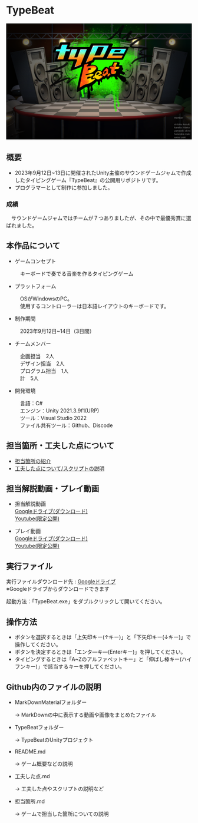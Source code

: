 # TypeBeat
![TitleImage](MarkDownMaterial/startpage01.png)

## 概要
- 2023年9月12日~13日に開催されたUnity主催のサウンドゲームジャムで作成したタイピングゲーム『TypeBeat』の公開用リポジトリです。
- プログラマーとして制作に参加しました。

### 成績
　サウンドゲームジャムではチームが７つありましたが、その中で最優秀賞に選ばれました。

## 本作品について
- ゲームコンセプト
  
  　キーボードで奏でる音楽を作るタイピングゲーム

- プラットフォーム
  
  　OSがWindowsのPC。  
  　使用するコントローラーは日本語レイアウトのキーボードです。
  
- 制作期間
  
  　2023年9月12日~14日（3日間）

- チームメンバー
  
  　企画担当　2人  
  　デザイン担当　2人  
  　プログラム担当　1人  
  　計　5人
    
- 開発環境
  
  　言語：C#  
  　エンジン：Unity 2021.3.9f1(URP)  
  　ツール：Visual Studio 2022  
  　ファイル共有ツール：Github、Discode  

## 担当箇所・工夫した点について
- [担当箇所の紹介](担当箇所.md)
- [工夫した点について/スクリプトの説明](工夫した点.md)
  
## 担当解説動画・プレイ動画
- 担当解説動画  
  [Googleドライブ(ダウンロード)]()  
  [Youtube(限定公開)]()  
  
- プレイ動画  
  [Googleドライブ(ダウンロード)]()  
  [Youtube(限定公開)]()  
  
## 実行ファイル
実行ファイルダウンロード先 : [Googleドライブ]()  
※Googleドライブからダウンロードできます

起動方法：「TypeBeat.exe」をダブルクリックして開いてください。
  
## 操作方法
- ボタンを選択するときは「上矢印キー(↑キー)」と「下矢印キー(↓キー)」で操作してください。
- ボタンを決定するときは「エンタ―キ―(Enterキー)」を押してください。
- タイピングするときは「A~Zのアルファベットキー」と「伸ばし棒キー(ハイフンキー)」で該当するキーを押してください。
  
## Github内のファイルの説明
- MarkDownMaterialフォルダー
  
  → MarkDownの中に表示する動画や画像をまとめたファイル

- TypeBeatフォルダー
  
  → TypeBeatのUnityプロジェクト

- README.md
  
  → ゲーム概要などの説明

- 工夫した点.md
  
  → 工夫した点やスクリプトの説明など

- 担当箇所.md
  
  → ゲームで担当した箇所についての説明
